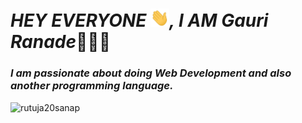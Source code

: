 # <i>HEY EVERYONE <img src="https://raw.githubusercontent.com/ABSphreak/ABSphreak/master/gifs/Hi.gif" width="30px">, I AM Gauri Ranade</i>👩🏻‍💻
<h3><i>I am passionate about doing Web Development and also another programming language.</i></h3>
<p align="left"> <img src="https://komarev.com/ghpvc/?username=gauri908&label=Profile%20views&color=0e75b6&style=flat" alt="rutuja20sanap" /> </p>
